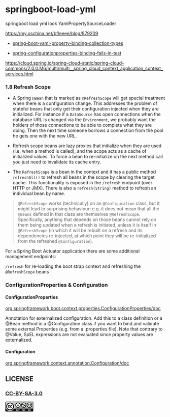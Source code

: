# springboot-load-yml
springboot load yml look YamlPropertySourceLoader


https://my.oschina.net/bfleeee/blog/879209

- [spring-boot-yaml-property-binding-collection-types](https://stackoverflow.com/questions/47748801/spring-boot-yaml-property-binding-collection-types)

- [spring-configurationproperties-binding-fails-in-test](https://stackoverflow.com/questions/48265981/spring-configurationproperties-binding-fails-in-test)

https://cloud.spring.io/spring-cloud-static/spring-cloud-commons/2.0.0.M6/multi/multi__spring_cloud_context_application_context_services.html

### 1.8 Refresh Scope

- A Spring `@Bean` that is marked as `@RefreshScope` will get special treatment when there is a configuration change. This addresses the problem of stateful beans that only get their configuration injected when they are initialized. For instance if a `DataSource` has open connections when the database URL is changed via the `Environment`, we probably want the holders of those connections to be able to complete what they are doing. Then the next time someone borrows a connection from the pool he gets one with the new URL.

- Refresh scope beans are lazy proxies that initialize when they are used (i.e. when a method is called), and the scope acts as a cache of initialized values. To force a bean to re-initialize on the next method call you just need to invalidate its cache entry.

- The `RefreshScope` is a bean in the context and it has a public method `refreshAll()` to refresh all beans in the scope by clearing the target cache. This functionality is exposed in the `/refresh` endpoint (over HTTP or JMX). There is also a `refresh(String)` method to refresh an individual bean by name.

> `@RefreshScope` works (technically) on an `@Configuration` class, but it might lead to surprising behaviour: e.g. it does not mean that all the `@Beans` defined in that class are themselves `@RefreshScope`. Specifically, anything that depends on those beans cannot rely on them being updated when a refresh is initiated, unless it is itself in `@RefreshScope` (in which it will be rebuilt on a refresh and its dependencies re-injected, at which point they will be re-initialized from the refreshed `@Configuration`).

For a Spring Boot Actuator application there are some additional management endpoints:

`/refresh` for re-loading the boot strap context and refreshing the `@RefreshScope` beans


### ConfigurationProperties & Configuration

#### ConfigurationProperties

[org.springframework.boot.context.properties.ConfigurationProperties/doc](https://docs.spring.io/spring/docs/5.1.0.BUILD-SNAPSHOT/javadoc-api/)

Annotation for externalized configuration. Add this to a class definition or a @Bean method in a @Configuration class if you want to bind and validate some external Properties (e.g. from a .properties file).
Note that contrary to @Value, SpEL expressions are not evaluated since property values are externalized.

#### Configuration

[org.springframework.context.annotation.Configuration/doc](https://docs.spring.io/spring-boot/docs/2.1.0.BUILD-SNAPSHOT/api/)



## LICENSE

### [CC-BY-SA-3.0](https://creativecommons.org/licenses/by-nc-sa/3.0/cn/)

[![](LICENSE.png)](https://creativecommons.org/licenses/by-nc-sa/3.0/cn/)

